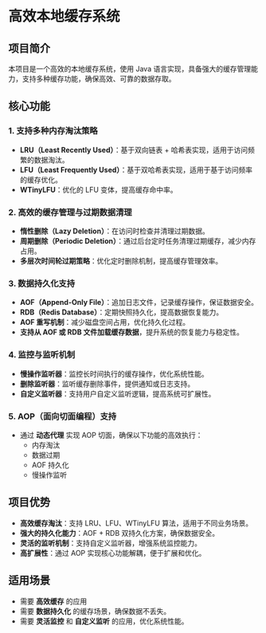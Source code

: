 # 高效本地缓存系统

## 项目简介
本项目是一个高效的本地缓存系统，使用 Java 语言实现，具备强大的缓存管理能力，支持多种缓存功能，确保高效、可靠的数据存取。

## 核心功能
### 1. **支持多种内存淘汰策略**
- **LRU（Least Recently Used）**：基于双向链表 + 哈希表实现，适用于访问频繁的数据淘汰。
- **LFU（Least Frequently Used）**：基于双哈希表实现，适用于基于访问频率的缓存优化。
- **WTinyLFU**：优化的 LFU 变体，提高缓存命中率。

### 2. **高效的缓存管理与过期数据清理**
- **惰性删除（Lazy Deletion）**：在访问时检查并清理过期数据。
- **周期删除（Periodic Deletion）**：通过后台定时任务清理过期缓存，减少内存占用。
- **多层次时间轮过期策略**：优化定时删除机制，提高缓存管理效率。

### 3. **数据持久化支持**
- **AOF（Append-Only File）**：追加日志文件，记录缓存操作，保证数据安全。
- **RDB（Redis Database）**：定期快照持久化，提高数据恢复能力。
- **AOF 重写机制**：减少磁盘空间占用，优化持久化过程。
- **支持从 AOF 或 RDB 文件加载缓存数据**，提升系统的恢复能力与稳定性。

### 4. **监控与监听机制**
- **慢操作监听器**：监控长时间执行的缓存操作，优化系统性能。
- **删除监听器**：监听缓存删除事件，提供通知或日志支持。
- **自定义监听器**：支持用户自定义监听逻辑，提高系统可扩展性。

### 5. **AOP（面向切面编程）支持**
- 通过 **动态代理** 实现 AOP 切面，确保以下功能的高效执行：
  - 内存淘汰
  - 数据过期
  - AOF 持久化
  - 慢操作监听

## 项目优势
- **高效缓存淘汰**：支持 LRU、LFU、WTinyLFU 算法，适用于不同业务场景。
- **强大的持久化能力**：AOF + RDB 双持久化方案，确保数据安全。
- **灵活的监听机制**：支持自定义监听器，增强系统监控能力。
- **高扩展性**：通过 AOP 实现核心功能解耦，便于扩展和优化。

## 适用场景
- 需要 **高效缓存** 的应用
- 需要 **数据持久化** 的缓存场景，确保数据不丢失。
- 需要 **灵活监控** 和 **自定义监听** 的应用，优化系统性能。
